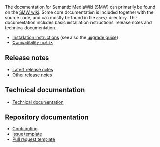 
The documentation for Semantic MediaWiki (SMW) can primarily be found on the [SMW wiki](https://www.semantic-mediawiki.org).
Some core documentation is included together with the source code, and can mostly be found in the
`docs/` directory. This documentation includes basic installation instructions, release notes and
technical documentation.

* [Installation instructions](INSTALL.md) (see also the [upgrade guide](https://www.semantic-mediawiki.org/wiki/Help:Installation))
* [Compatibility matrix](COMPATIBILITY.md)

## Release notes

* [Latest release notes](RELEASE-NOTES.md)
* [Other release notes](releasenotes/README.md)

## Technical documentation

* [Technical documentation](technical/README.md)

## Repository documentation

* [Contributing](CONTRIBUTING.md)
* [Issue template](ISSUE_TEMPLATE.md)
* [Pull request template](PULL_REQUEST_TEMPLATE.md)
